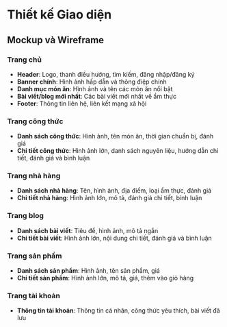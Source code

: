 # Thiết kế Giao diện

## Mockup và Wireframe

### Trang chủ
- **Header**: Logo, thanh điều hướng, tìm kiếm, đăng nhập/đăng ký
- **Banner chính**: Hình ảnh hấp dẫn và thông điệp chính
- **Danh mục món ăn**: Hình ảnh và tên các món ăn nổi bật
- **Bài viết/blog mới nhất**: Các bài viết mới nhất về ẩm thực
- **Footer**: Thông tin liên hệ, liên kết mạng xã hội

### Trang công thức
- **Danh sách công thức**: Hình ảnh, tên món ăn, thời gian chuẩn bị, đánh giá
- **Chi tiết công thức**: Hình ảnh lớn, danh sách nguyên liệu, hướng dẫn chi tiết, đánh giá và bình luận

### Trang nhà hàng
- **Danh sách nhà hàng**: Tên, hình ảnh, địa điểm, loại ẩm thực, đánh giá
- **Chi tiết nhà hàng**: Hình ảnh lớn, mô tả, đánh giá chi tiết, bình luận

### Trang blog
- **Danh sách bài viết**: Tiêu đề, hình ảnh, mô tả ngắn
- **Chi tiết bài viết**: Hình ảnh lớn, nội dung chi tiết, đánh giá và bình luận

### Trang sản phẩm
- **Danh sách sản phẩm**: Hình ảnh, tên sản phẩm, giá
- **Chi tiết sản phẩm**: Hình ảnh lớn, mô tả, giá, thêm vào giỏ hàng

### Trang tài khoản
- **Thông tin tài khoản**: Thông tin cá nhân, công thức yêu thích, bài viết đã lưu